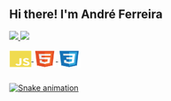## Hi there! I'm André Ferreira 
 <div>
  <a href="https://github.com/andrefferr">
  <img height="180em" src="https://github-readme-stats.vercel.app/api?username=andrefferr&show_icons=true&theme=vision-friendly-dark&include_all_commits=true&count_private=true"/>
  <img height="180em" src="https://github-readme-stats.vercel.app/api/top-langs/?username=andrefferr&layout=compact&langs_count=16&theme=dracula"/>
<div>
<div style="display: inline_block"><br>
  <img align="center" alt="Andre-Js" height="30" width="40" src="https://raw.githubusercontent.com/devicons/devicon/master/icons/javascript/javascript-plain.svg">
  <img align="center" alt="Andre-HTML" height="30" width="40" src="https://raw.githubusercontent.com/devicons/devicon/master/icons/html5/html5-original.svg">
  <img align="center" alt="Andre-CSS" height="30" width="40" src="https://raw.githubusercontent.com/devicons/devicon/master/icons/css3/css3-original.svg">
</div>
  
  ##
 
<div> 
 
  ![Snake animation](https://github.com/andrefferr/blob/output/github-contribution-grid-snake.svg)
 
</div>
